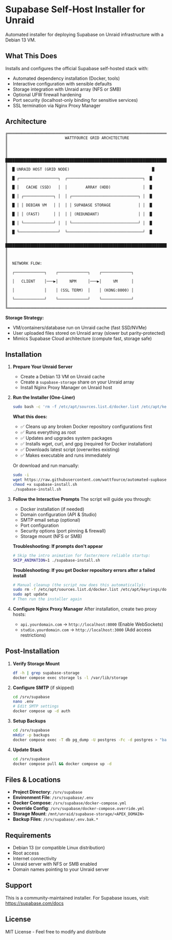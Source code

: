# Supabase Self-Host Installer for Unraid

Automated installer for deploying Supabase on Unraid infrastructure with a Debian 13 VM.

## What This Does

Installs and configures the official Supabase self-hosted stack with:
- Automated dependency installation (Docker, tools)
- Interactive configuration with sensible defaults
- Storage integration with Unraid array (NFS or SMB)
- Optional UFW firewall hardening
- Port security (localhost-only binding for sensitive services)
- SSL termination via Nginx Proxy Manager

## Architecture

```
╔══════════════════════════════════════════════════════════════════════════════════╗
║                         WATTFOURCE GRID ARCHITECTURE                             ║
║                                                                                  ║
║  ████████████████████████████████████████████████████████████████████████████    ║
║  █ UNRAID HOST (GRID NODE)                                    █                  ║
║  █ ┌─────────────────┐  ┌─────────────────────────────────┐  █                  ║
║  █ │   CACHE (SSD)   │  │        ARRAY (HDD)              │  █                  ║
║  █ │ ┌─────────────┐ │  │ ┌─────────────────────────────┐ │  █                  ║
║  █ │ │ DEBIAN VM   │ │  │ │ SUPABASE STORAGE            │ │  █                  ║
║  █ │ │ (FAST)      │ │  │ │ (REDUNDANT)                 │ │  █                  ║
║  █ │ └─────────────┘ │  │ └─────────────────────────────┘ │  █                  ║
║  █ └─────────────────┘  └─────────────────────────────────┘  █                  ║
║  ████████████████████████████████████████████████████████████████████████████    ║
║                                                                                  ║
║  NETWORK FLOW:                                                                   ║
║  ┌─────────────┐    ┌─────────────┐    ┌─────────────┐                          ║
║  │   CLIENT    │───▶│     NPM     │───▶│     VM      │                          ║
║  │             │    │ (SSL TERM)  │    │ (KONG:8000) │                          ║
║  └─────────────┘    └─────────────┘    └─────────────┘                          ║
╚══════════════════════════════════════════════════════════════════════════════════╝
```

**Storage Strategy:**
- VM/containers/database run on Unraid cache (fast SSD/NVMe)
- User uploaded files stored on Unraid array (slower but parity-protected)
- Mimics Supabase Cloud architecture (compute fast, storage safe)

## Installation

1. **Prepare Your Unraid Server**
   - Create a Debian 13 VM on Unraid cache
   - Create a `supabase-storage` share on your Unraid array
   - Install Nginx Proxy Manager on Unraid host

2. **Run the Installer (One-Liner)**
   ```bash
   sudo bash -c 'rm -f /etc/apt/sources.list.d/docker.list /etc/apt/keyrings/docker.gpg 2>/dev/null; apt update && apt -y upgrade && apt install -y wget curl gpg && cd /tmp && wget --no-cache -O supabase-install.sh https://raw.githubusercontent.com/wattfource/automated-supbase-install-unraid/main/supabase-install.sh && chmod +x supabase-install.sh && ./supabase-install.sh'
   ```
   
   **What this does:**
   - ✅ Cleans up any broken Docker repository configurations first
   - ✅ Runs everything as root
   - ✅ Updates and upgrades system packages
   - ✅ Installs wget, curl, and gpg (required for Docker installation)
   - ✅ Downloads latest script (overwrites existing)
   - ✅ Makes executable and runs immediately
   
   Or download and run manually:
   ```bash
   sudo -i
   wget https://raw.githubusercontent.com/wattfource/automated-supbase-install-unraid/main/supabase-install.sh
   chmod +x supabase-install.sh
   ./supabase-install.sh
   ```

3. **Follow the Interactive Prompts**
   The script will guide you through:
   - Docker installation (if needed)
   - Domain configuration (API & Studio)
   - SMTP email setup (optional)
   - Port configuration
   - Security options (port pinning & firewall)
   - Storage mount (NFS or SMB)
   
   **Troubleshooting: If prompts don't appear**
   ```bash
   # Skip the intro animation for faster/more reliable startup:
   SKIP_ANIMATION=1 ./supabase-install.sh
   ```
   
   **Troubleshooting: If you get Docker repository errors after a failed install**
   ```bash
   # Manual cleanup (the script now does this automatically):
   sudo rm -f /etc/apt/sources.list.d/docker.list /etc/apt/keyrings/docker.gpg
   sudo apt update
   # Then run the installer again
   ```

4. **Configure Nginx Proxy Manager**
   After installation, create two proxy hosts:
   - `api.yourdomain.com` → `http://localhost:8000` (Enable WebSockets)
   - `studio.yourdomain.com` → `http://localhost:3000` (Add access restrictions)

## Post-Installation

1. **Verify Storage Mount**
   ```bash
   df -h | grep supabase-storage
   docker compose exec storage ls -l /var/lib/storage
   ```

2. **Configure SMTP** (if skipped)
   ```bash
   cd /srv/supabase
   nano .env
   # Edit SMTP settings
   docker compose up -d auth
   ```

3. **Setup Backups**
   ```bash
   cd /srv/supabase
   mkdir -p backups
   docker compose exec -T db pg_dump -U postgres -Fc -d postgres > "backups/$(date +%F_%H-%M).dump"
   ```

4. **Update Stack**
   ```bash
   cd /srv/supabase
   docker compose pull && docker compose up -d
   ```

## Files & Locations

- **Project Directory**: `/srv/supabase`
- **Environment File**: `/srv/supabase/.env`
- **Docker Compose**: `/srv/supabase/docker-compose.yml`
- **Override Config**: `/srv/supabase/docker-compose.override.yml`
- **Storage Mount**: `/mnt/unraid/supabase-storage/<APEX_DOMAIN>`
- **Backup Files**: `/srv/supabase/.env.bak.*`

## Requirements

- Debian 13 (or compatible Linux distribution)
- Root access
- Internet connectivity
- Unraid server with NFS or SMB enabled
- Domain names pointing to your Unraid server

## Support

This is a community-maintained installer. For Supabase issues, visit: https://supabase.com/docs

## License

MIT License - Feel free to modify and distribute
